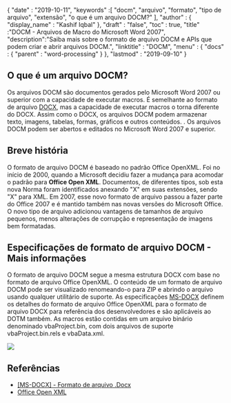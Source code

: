 {
  "date" : "2019-10-11",
  "keywords" :[ "docm", "arquivo", "formato", "tipo de arquivo", "extensão", "o que é um arquivo DOCM?" ],
  "author" : {
    "display_name" : "Kashif Iqbal"
},
  "draft" : "false",
  "toc" : true,
  "title" :"DOCM - Arquivos de Macro do Microsoft Word 2007",
  "description":"Saiba mais sobre o formato de arquivo DOCM e APIs que podem criar e abrir arquivos DOCM.",
  "linktitle" : "DOCM",
  "menu" : {
    "docs" : {
      "parent" : "word-processing"
}
},
  "lastmod" : "2019-09-10"
}

## O que é um arquivo DOCM?

Os arquivos DOCM são documentos gerados pelo Microsoft Word 2007 ou superior com a capacidade de executar macros. É semelhante ao formato de arquivo [DOCX](https://docs.fileformat.com/Word%20Processing/DOCX/), mas a capacidade de executar macros o torna diferente do DOCX. Assim como o DOCX, os arquivos DOCM podem armazenar texto, imagens, tabelas, formas, gráficos e outros conteúdos. . Os arquivos DOCM podem ser abertos e editados no Microsoft Word 2007 e superior.

## Breve história

O formato de arquivo DOCM é baseado no padrão Office OpenXML. Foi no início de 2000, quando a Microsoft decidiu fazer a mudança para acomodar o padrão para **Office Open XML**. Documentos, de diferentes tipos, sob esta nova Norma foram identificados anexando "X" em suas extensões, sendo "X" para XML. Em 2007, esse novo formato de arquivo passou a fazer parte do Office 2007 e é mantido também nas novas versões do Microsoft Office. O novo tipo de arquivo adicionou vantagens de tamanhos de arquivo pequenos, menos alterações de corrupção e representação de imagens bem formatadas.

## Especificações de formato de arquivo DOCM - Mais informações

O formato de arquivo DOCM segue a mesma estrutura DOCX com base no formato de arquivo Office OpenXML. O conteúdo de um formato de arquivo DOCM pode ser visualizado renomeando-o para ZIP e abrindo o arquivo usando qualquer utilitário de suporte. As especificações [MS-DOCX](https://msdn.microsoft.com/en-us/library/dd773189(v#office.12).aspx) definem os detalhes do formato de arquivo Office OpenXML para o formato de arquivo DOCX para referência dos desenvolvedores e são aplicáveis ao DOTM também. As macros estão contidas em um arquivo binário denominado vbaProject.bin, com dois arquivos de suporte vbaProject.bin.rels e vbaData.xml.

![](https://social.technet.microsoft.com/Forums/getfile/331363)

## Referências

* [[MS-DOCX] - Formato de arquivo .Docx](https://msdn.microsoft.com/en-us/library/dd773189(v#office.12).aspx)
* [Office Open XML](http://officeopenxml.com/)

